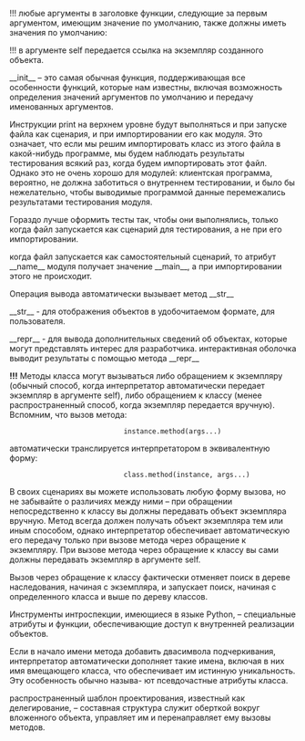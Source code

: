 !!! любые аргументы в заголовке функции, следующие за первым аргументом, имеющим значение по умолчанию, также должны иметь значения по умолчанию:

!!! в аргументе self передается ссылка на экземпляр созданного объекта.

\_\_init__ – это самая обычная функция, поддерживающая все особенности функций, которые нам известны, включая возможность определения значений аргументов по умолчанию и передачу именованных аргументов.

Инструкции print на верхнем уровне будут выполняться и при запуске файла как сценария, и при импортировании его
как модуля. Это означает, что если мы решим импортировать класс из этого файла в какой-нибудь программе, мы будем наблюдать результаты тестирования всякий раз, когда будем импортировать этот файл. Однако это не очень хорошо для модулей: клиентская программа, вероятно, не должна заботиться о внутреннем тестировании, и было бы нежелательно, чтобы выводимые программой данные перемежались результатами тестирования модуля.

Гораздо лучше оформить тесты так, чтобы они выполнялись, только когда файл запускается как сценарий для тестирования, а не при его импортировании.

когда файл запускается как самостоятельный сценарий, то атрибут \_\_name\_\_ модуля получает значение \_\_main\_\_, а при импортировании этого не происходит.

Операция вывода автоматически вызывает метод \_\_str__  

\_\_str\_\_ - для отображения объектов в удобочитаемом формате, для пользователя.

\_\_repr\_\_ - для вывода дополнительных сведений об объектах, которые могут представлять интерес для разработчика.
интерактивная оболочка выводит результаты с помощью метода \_\_repr\_\_

**!!!** Методы класса могут вызываться либо обращением к экземпляру (обычный способ, когда интерпретатор автоматически передает экземпляр в аргументе self), либо обращением к классу (менее распространенный способ, когда экземпляр передается вручную).
Вспомним, что вызов метода:
                            
                                instance.method(args...)

автоматически транслируется интерпретатором в эквивалентную форму:

                                class.method(instance, args...)

В своих сценариях вы можете использовать любую форму вызова, но не забывайте о различиях между ними – при обращении непосредственно к классу вы должны передавать объект экземпляра вручную. Метод всегда должен получать объект экземпляра тем или иным способом, однако интерпретатор обеспечивает автоматическую его передачу только при вызове метода через обращение к экземпляру. При вызове метода через обращение к классу вы сами должны передавать экземпляр в аргументе self.

Вызов через обращение к классу фактически отменяет поиск в дереве наследования, начиная с экземпляра, и запускает поиск, начиная с определенного класса и выше по дереву классов.

Инструменты интроспекции, имеющиеся в языке Python, – специальные атрибуты и функции, обеспечивающие доступ к внутренней реализации объектов.

Если в начало имени метода добавить двасимвола подчеркивания, интерпретатор автоматически дополняет такие имена, включая в них имя вмещающего класса, что обеспечивает им истинную уникальность. Эту особенность обычно называ-
ют псевдочастные атрибуты класса.  

распространенный шаблон проектирования, известный как делегирование, – составная структура служит оберткой вокруг вложенного объекта, управляет им и перенаправляет ему вызовы методов.  

